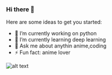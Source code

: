 ### Hi there 👋



Here are some ideas to get you started:

- 🔭 I’m currently working on python 
- 🌱 I’m currently learning deep learning
- 💬 Ask me about anythin anime,coding
- ⚡ Fun fact: anime lover


![alt text](https://wallsdesk.com/wp-content/uploads/2016/04/Kaneki-Ken-4K.jpg)
